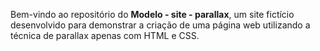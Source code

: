 Bem-vindo ao repositório do **Modelo - site - parallax**, um site fictício desenvolvido para demonstrar a criação de uma página web utilizando a técnica de parallax apenas com HTML e CSS. 
